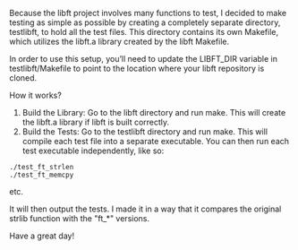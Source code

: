 Because the libft project involves many functions to test, I decided to make testing as simple as possible by creating a completely separate directory, testlibft, to hold all the test files. This directory contains its own Makefile, which utilizes the libft.a library created by the libft Makefile.

In order to use this setup, you’ll need to update the LIBFT_DIR variable in testlibft/Makefile to point to the location where your libft repository is cloned.

How it works?

1. Build the Library: Go to the libft directory and run make. This will create the libft.a library if libft is built correctly.
2. Build the Tests: Go to the testlibft directory and run make. This will compile each test file into a separate executable. You can then run each test executable independently, like so:

```
./test_ft_strlen
./test_ft_memcpy
```

etc.

It will then output the tests. I made it in a way that it compares the original strlib function with the "ft_*" versions.

Have a great day!
